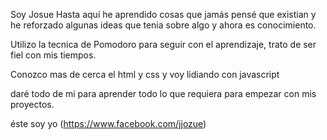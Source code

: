 Soy Josue
Hasta aquí he aprendido cosas que jamás pensé que existian y he reforzado algunas ideas que tenia sobre algo y ahora es conocimiento.

Utilizo la tecnica de Pomodoro para seguir con el aprendizaje, trato de ser fiel con mis tiempos.

Conozco mas de cerca el html y css y voy lidiando con javascript

daré todo de mi para aprender todo lo que requiera para empezar con mis proyectos.

éste soy yo (https://www.facebook.com/jjozue)
